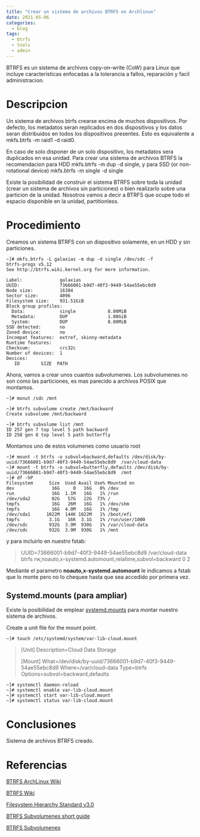 ```yaml
---
title: "Crear un sistema de archivos BTRFS en Archlinux"
date: 2021-05-06
categories:
  - blog
tags:
  - btrfs
  - tools
  - admin
---
```


BTRFS es un sistema de archivos copy-on-write (CoW) para Linux que incluye caracteristicas enfocadas a la tolerancia a fallos, reparación y facil administracion. 

# Descripcion

Un sistema de archivos btrfs crearse encima de muchos dispositivos. Por defecto, los metadatos seran replicados en dos dispositivos y los datos seran distribuidos en todos los dispositivos presentes. Esto es equivalente a mkfs.btrfs -m raid1 -d raid0.

En caso de solo disponer de un solo dispositivo, los metadatos sera duplicados en esa unidad. Para crear una sistema de archivos BTRFS la recomendacion para HDD mkfs.btrfs -m dup -d single, y para SSD (or non-rotational device) mkfs.btrfs -m single -d single

Existe la posibilidad de construir el sistema BTRFS sobre toda la unidad (crear un sistema de archivos sin particiones) o bien realizarlo sobre una particion de la unidad. Nosotros vamos a decir a BTRFS que ocupe todo el espacio disponible en la unidad, partitionless. 

# Procedimiento
Creamos un sistema BTRFS con un dispositivo solamente, en un HDD y sin particiones. 

```shell
~]# mkfs.btrfs -L galaxias -m dup -d single /dev/sdc -f
btrfs-progs v5.12 
See http://btrfs.wiki.kernel.org for more information.

Label:              galaxias
UUID:               73666001-b9d7-40f3-9449-54ae55ebc8d9
Node size:          16384
Sector size:        4096
Filesystem size:    931.51GiB
Block group profiles:
  Data:             single            8.00MiB
  Metadata:         DUP               1.00GiB
  System:           DUP               8.00MiB
SSD detected:       no
Zoned device:       no
Incompat features:  extref, skinny-metadata
Runtime features:   
Checksum:           crc32c
Number of devices:  1
Devices:
   ID        SIZE  PATH

```

Ahora, vamos  a crear unos cuantos subvolumenes. Los subvolumenes no son como las particiones, es mas parecido a archivos POSIX que montamos.
```shell
~]# monut /sdc /mnt

~]# btrfs subvolume create /mnt/backward
Create subvolume /mnt/backward

~]# btrfs subvolume list /mnt
ID 257 gen 7 top level 5 path backward
ID 258 gen 8 top level 5 path butterfly
```

Montamos uno de estos volumenes como usuario root
```shell
~]# mount -t btrfs -o subvol=backward,defaults /dev/disk/by-uuid/73666001-b9d7-40f3-9449-54ae55ebc8d9  /var/cloud-data
~]# mount -t btrfs -o subvol=butterfly,defaults /dev/disk/by-uuid/73666001-b9d7-40f3-9449-54ae55ebc8d9  /mnt
~]# df -hP
Filesystem      Size  Used Avail Use% Mounted on
dev              16G     0   16G   0% /dev
run              16G  1.1M   16G   1% /run
/dev/sda2        82G   57G   22G  73% /
tmpfs            16G   26M   16G   1% /dev/shm
tmpfs            16G  4.0M   16G   1% /tmp
/dev/sda1      1022M  144K 1022M   1% /boot/efi
tmpfs           3.1G   16K  3.1G   1% /run/user/1000
/dev/sdc        932G  3.9M  930G   1% /var/cloud-data
/dev/sdc        932G  3.9M  930G   1% /mnt
 ```

  y para incluirlo en nuestro fstab:

> UUID=73666001-b9d7-40f3-9449-54ae55ebc8d9 	/var/cloud-data btrfs		rw,noauto,x-systemd.automount,relatime,subvol=backward 0 2


Mediante el parametro **noauto,x-systemd.automount** le indicamos a fstab que lo monte pero no lo chequee hasta que sea accedido por primera vez.

## Systemd.mounts (para ampliar)
Existe la posibilidad de emplear [systemd.mounts](https://man.archlinux.org/man/systemd.mount.5) para montar nuestro sistema de archivos. 

Create a unit file for the mount point.
```shell
~]# touch /etc/systemd/system/var-lib-cloud.mount
```

> [Unit]
> Description=Cloud Data Storage
> 
> [Mount]
> What=/dev/disk/by-uuid/73666001-b9d7-40f3-9449-54ae55ebc8d9
> Where=/var/cloud-data
> Type=btrfs
> Options=subvol=backward,defaults

```shell
~]# systemctl daemon-reload 
~]# systemctl enable var-lib-cloud.mount 
~]# systemctl start var-lib-cloud.mount
~]# systemctl status var-lib-cloud.mount  
```

# Conclusiones

Sistema de archivos BTRFS creado.

# Referencias
[BTRFS ArchLinux Wiki](https://wiki.archlinux.org/title/Btrfs)

[BTRFS Wiki](https://btrfs.wiki.kernel.org/index.php/Using_Btrfs_with_Multiple_Devices#Removing_devices)

[Filesystem Hierarchy Standard v3.0](https://refspecs.linuxfoundation.org/FHS_3.0/fhs/index.html)

[BTRFS Subvolumenes short guide](https://puerto53.com/linux/filesystems-btrfs/?cn-reloaded=1)

[BTRFS Subvolumenes](https://cloudnull.io/2017/12/btrfs-subvolume-mounts-yes-you-can/)
